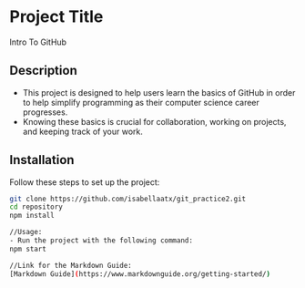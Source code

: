 # Project Title
Intro To GitHub 

## Description
- This project is designed to help users learn the basics of GitHub in order to help simplify programming as their computer science career progresses.
- Knowing these basics is crucial for collaboration, working on projects, and keeping track of your work.

## Installation
Follow these steps to set up the project:
```bash
git clone https://github.com/isabellaatx/git_practice2.git
cd repository
npm install

//Usage:
- Run the project with the following command:
npm start

//Link for the Markdown Guide:
[Markdown Guide](https://www.markdownguide.org/getting-started/)
